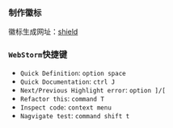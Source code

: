 ### 制作徽标
徽标生成网址：[shield](https://shields.io/)

### `WebStorm`快捷键
* `Quick Definition`: `option space`
* `Quick Documentation`: `ctrl J`
* `Next/Previous Highlight error`: `option ]/[`
* `Refactor this`: `command T`
* `Inspect code`: `context menu`
* `Nagvigate test`: `command shift t`
